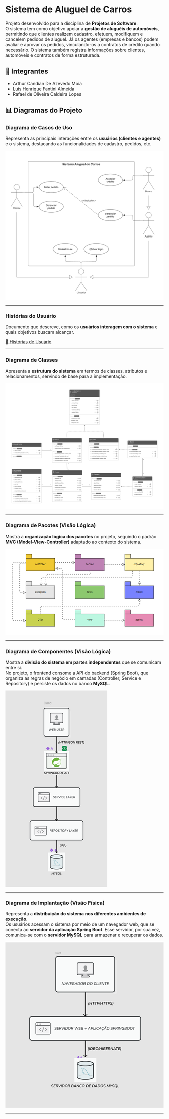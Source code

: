# Sistema de Aluguel de Carros

Projeto desenvolvido para a disciplina de **Projetos de Software**.  
O sistema tem como objetivo apoiar a **gestão de aluguéis de automóveis**, permitindo que clientes realizem cadastro, efetuem, modifiquem e cancelem pedidos de aluguel. Já os agentes (empresas e bancos) podem avaliar e aprovar os pedidos, vinculando-os a contratos de crédito quando necessário. O sistema também registra informações sobre clientes, automóveis e contratos de forma estruturada.

## 👥 Integrantes
- Arthur Candian De Azevedo Moia
- Luis Henrique Fantini Almeida
- Rafael de Oliveira Caldeira Lopes

## 📊 Diagramas do Projeto

### Diagrama de Casos de Uso
Representa as principais interações entre os **usuários (clientes e agentes)** e o sistema, destacando as funcionalidades de cadastro, pedidos, etc.

![Diagrama de Casos de Uso](./docs/diagrama-de-casos-de-uso.png)

---

### Histórias do Usuário
Documento que descreve, como os **usuários interagem com o sistema** e quais objetivos buscam alcançar.

[📄 Histórias de Usuário](./docs/historias-de-usuario.pdf)

---

### Diagrama de Classes
Apresenta a **estrutura do sistema** em termos de classes, atributos e relacionamentos, servindo de base para a implementação.

![Diagrama de Classes](./docs/diagrama-de-classes.png)

---

### Diagrama de Pacotes (Visão Lógica)
Mostra a **organização lógica dos pacotes** no projeto, seguindo o padrão **MVC (Model-View-Controller)** adaptado ao contexto do sistema.

![Diagrama de Pacotes](./docs/diagrama-de-pacotes.png)

---

### Diagrama de Componentes (Visão Lógica)
Mostra a **divisão do sistema em partes independentes** que se comunicam entre si.  
No projeto, o frontend consome a API do backend (Spring Boot), que organiza as regras de negócio em camadas (Controller, Service e Repository) e persiste os dados no banco **MySQL**.

![Diagrama de Componentes](./docs/diagrama-de-componentes.png)

---

### Diagrama de Implantação (Visão Física)
Representa a **distribuição do sistema nos diferentes ambientes de execução**.  
Os usuários acessam o sistema por meio de um navegador web, que se conecta ao **servidor da aplicação Spring Boot**. Esse servidor, por sua vez, comunica-se com o **servidor MySQL** para armazenar e recuperar os dados.

![Diagrama de Implantação](./docs/diagrama-de-implantacao.png)

---

